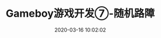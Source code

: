---
layout: post
title:  "Gameboy游戏开发⑦-随机路障"
date:   2020-03-16 10:02:02
categories: [develop, gameboy]
tags: [game, develop, gbdk]
---